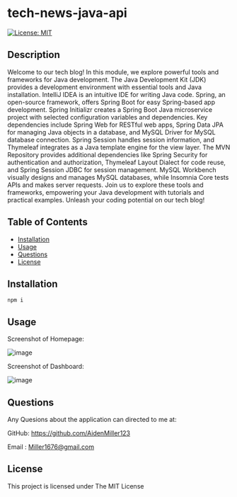 # tech-news-java-api

 [![License: MIT](https://img.shields.io/badge/License-MIT-yellow.svg)](https://opensource.org/licenses/MIT)


## Description
  
Welcome to our tech blog! In this module, we explore powerful tools and frameworks for Java development. The Java Development Kit (JDK) provides a development environment with essential tools and Java installation. IntelliJ IDEA is an intuitive IDE for writing Java code. Spring, an open-source framework, offers Spring Boot for easy Spring-based app development. Spring Initializr creates a Spring Boot Java microservice project with selected configuration variables and dependencies. Key dependencies include Spring Web for RESTful web apps, Spring Data JPA for managing Java objects in a database, and MySQL Driver for MySQL database connection. Spring Session handles session information, and Thymeleaf integrates as a Java template engine for the view layer. The MVN Repository provides additional dependencies like Spring Security for authentication and authorization, Thymeleaf Layout Dialect for code reuse, and Spring Session JDBC for session management. MySQL Workbench visually designs and manages MySQL databases, while Insomnia Core tests APIs and makes server requests. Join us to explore these tools and frameworks, empowering your Java development with tutorials and practical examples. Unleash your coding potential on our tech blog!

  
## Table of Contents
  
  - [Installation](#installation)
  - [Usage](#usage)
  - [Questions](#questions)
  - [License](#license)
  
## Installation

  ```
  npm i 
  ```

## Usage

 Screenshot of Homepage:
 
![image](https://github.com/AidenMiller123/Python-Newsfeed/assets/123018143/1430f661-0e93-4aa2-9ff5-7a5162f64e98)

 Screenshot of Dashboard:
 
![image](https://github.com/AidenMiller123/Python-Newsfeed/assets/123018143/68a87581-6729-41fa-a87a-8801080a7023)


## Questions
  
  Any Quesions about the application can directed to me at:
  
  GitHub: https://github.com/AidenMiller123
  
  Email : Miller1676@gmail.com
  
  
## License
  
  This project is licensed under The MIT License
